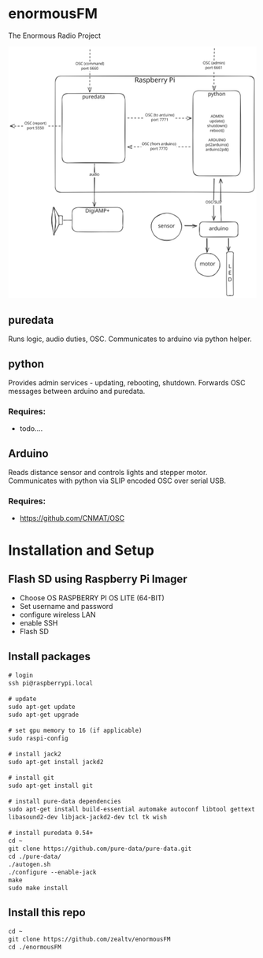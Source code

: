 # enormousFM
The Enormous Radio Project

![enormous node diagram](enormous-node.svg)


## puredata

Runs logic, audio duties, OSC.  Communicates to arduino via python helper.

## python

Provides admin services - updating, rebooting, shutdown.  Forwards OSC messages between arduino and puredata.

### Requires:
 - todo....


## Arduino

Reads distance sensor and controls lights and stepper motor.  Communicates with python via SLIP encoded OSC over serial USB.

### Requires:
- https://github.com/CNMAT/OSC


# Installation and Setup
## Flash SD using Raspberry Pi Imager
- Choose OS RASPBERRY PI OS LITE (64-BIT)
- Set username and password
- configure wireless LAN
- enable SSH
- Flash SD

## Install packages
```
# login
ssh pi@raspberrypi.local

# update
sudo apt-get update
sudo apt-get upgrade

# set gpu memory to 16 (if applicable)
sudo raspi-config

# install jack2
sudo apt-get install jackd2

# install git
sudo apt-get install git

# install pure-data dependencies
sudo apt-get install build-essential automake autoconf libtool gettext libasound2-dev libjack-jackd2-dev tcl tk wish

# install puredata 0.54+
cd ~
git clone https://github.com/pure-data/pure-data.git
cd ./pure-data/
./autogen.sh
./configure --enable-jack
make
sudo make install
```

## Install this repo
```
cd ~
git clone https://github.com/zealtv/enormousFM
cd ./enormousFM

```


